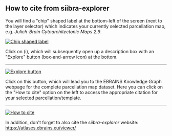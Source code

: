 ## How to cite from siibra-explorer

You will find a "chip" shaped label at the bottom-left of the screen (next to the layer selector) which indicates your currently selected parcellation map, e.g. _Julich-Brain Cytoarchitectonic Maps 2.9_. 



[![Chip shaped label](assets/images/how-to-cite-1.png)](assets/images/how-to-cite-1.png)

Click on (i), which will subsequently open up a description box with an "Explore" button (box-and-arrow icon) at the bottom. 

---

[![Explore button](assets/images/how-to-cite-2.png)](assets/images/how-to-cite-2.png)



Click on this button, which will lead you to the EBRAINS Knowledge Graph webpage for the complete parcellation map dataset. Here you can click on the "How to cite" option on the left to access the appropriate citation for your selected parcellation/template.

---

[![How to cite](assets/images/how-to-cite-3.png)](assets/images/how-to-cite-3.png)

In addition, don't forget to also cite the _siibra-explorer_ website: <https://atlases.ebrains.eu/viewer/>
